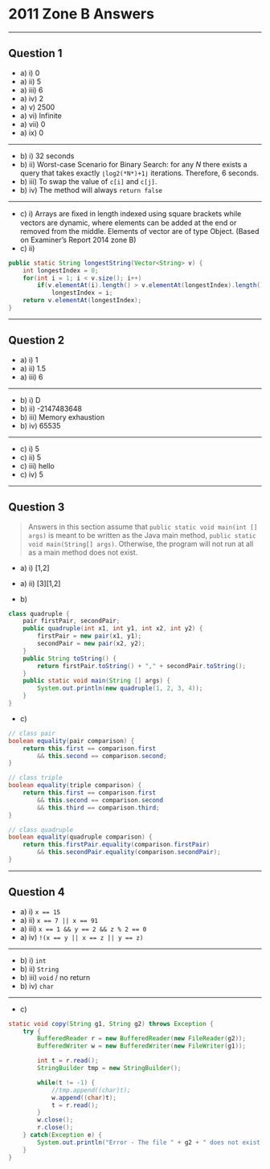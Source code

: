 # 2011 Zone B Answers
---

## Question 1
* a) i) 0
* a) ii) 5
* a) iii) 6
* a) iv) 2
* a) v) 2500
* a) vi) Infinite
* a) vii) 0
* a) ix) 0

---

* b) i) 32 seconds
* b) ii) Worst-case Scenario for Binary Search: for any *N* there exists a query that takes exactly `⌊log2(*N*)+1⌋` iterations. Therefore, 6 seconds.
* b) iii) To swap the value of `c[i]` and `c[j]`.
* b) iv) The method will always `return false`

---

* c) i) Arrays are ﬁxed in length indexed using square brackets while vectors are dynamic, where elements can be added at the end or removed from the middle. Elements of vector are of type Object. (Based on Examiner’s Report 2014 zone B)
* c) ii)
```java
public static String longestString(Vector<String> v) {
	int longestIndex = 0;
	for(int i = 1; i < v.size(); i++)
		if(v.elementAt(i).length() > v.elementAt(longestIndex).length())
			longestIndex = i;
	return v.elementAt(longestIndex);
}
```

---

## Question 2

* a) i) 1
* a) ii) 1.5
* a) iii) 6

---

* b) i) D
* b) ii) -2147483648
* b) iii) Memory exhaustion
* b) iv) 65535

---

* c) i) 5
* c) ii) 5
* c) iii) hello
* c) iv) 5

---

## Question 3
> Answers in this section assume that `public static void main(int [] args)` is meant to be written as the Java main method, `public static void main(String[] args)`. Otherwise, the program will not run at all as a main method does not exist.

* a) i) \[1,2\]
* a) ii) \[3\]\[1,2\]

* b)
```java
class quadruple {
    pair firstPair, secondPair;
    public quadruple(int x1, int y1, int x2, int y2) {
        firstPair = new pair(x1, y1);
        secondPair = new pair(x2, y2);
    }
    public String toString() {
        return firstPair.toString() + "," + secondPair.toString();
    }
    public static void main(String [] args) {
        System.out.println(new quadruple(1, 2, 3, 4));
    }
}
```

* c)
```java
// class pair
boolean equality(pair comparison) {
    return this.first == comparison.first
        && this.second == comparison.second;
}
```

```java
// class triple
boolean equality(triple comparison) {
    return this.first == comparison.first
        && this.second == comparison.second
        && this.third == comparison.third;
}
```

```java
// class quadruple
boolean equality(quadruple comparison) {
    return this.firstPair.equality(comparison.firstPair)
        && this.secondPair.equality(comparison.secondPair);
}
```

---

## Question 4

* a) i) `x == 15`
* a) ii) `x == 7 || x == 91`
* a) iii) `x == 1 && y == 2 && z % 2 == 0`
* a) iv) `!(x == y || x == z || y == z)`

---

* b) i) `int`
* b) ii) `String`
* b) iii) `void` / no return
* b) iv) `char`

---

* c)
```java
static void copy(String g1, String g2) throws Exception {
    try {
        BufferedReader r = new BufferedReader(new FileReader(g2));
        BufferedWriter w = new BufferedWriter(new FileWriter(g1));

        int t = r.read();
        StringBuilder tmp = new StringBuilder();

        while(t != -1) {
            //tmp.append((char)t);
            w.append((char)t);
            t = r.read();
        }
        w.close();
        r.close();
    } catch(Exception e) {
        System.out.println("Error - The file " + g2 + " does not exist!");
    }
}
```
